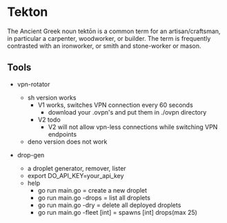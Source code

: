 # Tekton
 The Ancient Greek noun tektōn is a common term for an artisan/craftsman, in particular a carpenter, woodworker, or builder. The term is frequently contrasted with an ironworker, or smith and stone-worker or mason.

## Tools
- vpn-rotator
    - sh version works
        - V1 works, switches VPN connection every 60 seconds
            - download your .ovpn's and put them in ./ovpn directory
        - V2 todo
            - V2 will not allow vpn-less connections while switching VPN endpoints
    - deno version does not work

- drop-gen
    - a droplet generator, remover, lister
    - export DO_API_KEY=your_api_key
    - help
        - go run main.go 			    = create a new droplet
        - go run main.go -drops 	    = list all droplets
        - go run main.go -dry 		    = delete all deployed droplets
        - go run main.go -fleet [int]   = spawns [int] drops(max 25)
